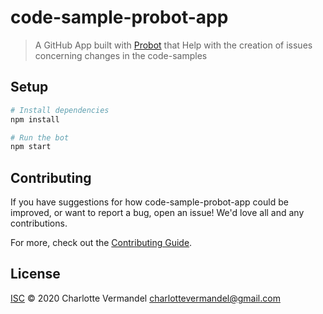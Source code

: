 # code-sample-probot-app

> A GitHub App built with [Probot](https://github.com/probot/probot) that Help with the creation of issues concerning changes in the code-samples

## Setup

```sh
# Install dependencies
npm install

# Run the bot
npm start
```

## Contributing

If you have suggestions for how code-sample-probot-app could be improved, or want to report a bug, open an issue! We'd love all and any contributions.

For more, check out the [Contributing Guide](CONTRIBUTING.md).

## License

[ISC](LICENSE) © 2020 Charlotte Vermandel <charlottevermandel@gmail.com>
